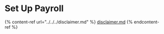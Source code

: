 # Set Up Payroll

{% content-ref url="../../../disclaimer.md" %}
[disclaimer.md](../../../disclaimer.md)
{% endcontent-ref %}
